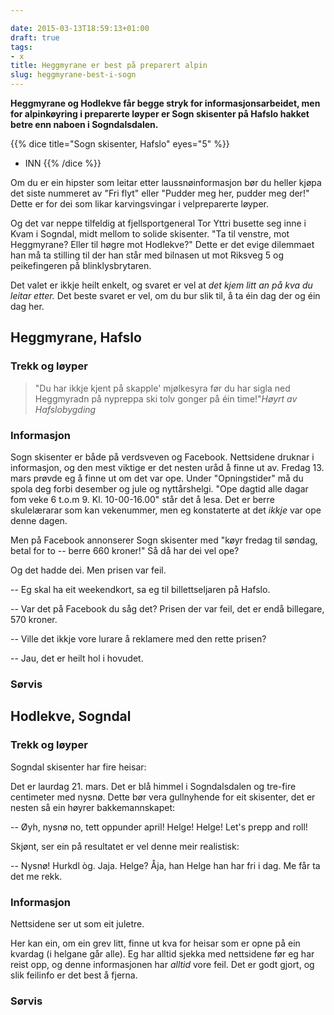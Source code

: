 ```yaml
---

date: 2015-03-13T18:59:13+01:00
draft: true
tags:
- x
title: Heggmyrane er best på preparert alpin
slug: heggmyrane-best-i-sogn
---
```


**Heggmyrane og Hodlekve får begge stryk for informasjonsarbeidet, men for alpinkøyring i preparerte løyper er Sogn skisenter på Hafslo hakket betre enn naboen i Sogndalsdalen.**

<!--more-->


{{% dice title="Sogn skisenter, Hafslo" eyes="5" %}}
* INN
{{% /dice %}}

Om du er ein hipster som leitar etter laussnøinformasjon bør du heller kjøpa det siste nummeret av "Fri flyt" eller "Pudder meg her, pudder meg der!" Dette er for dei som likar karvingsvingar i velpreparerte løyper.

Og det var neppe tilfeldig at fjellsportgeneral Tor Yttri busette seg inne i Kvam i Sogndal, midt mellom to solide skisenter. "Ta til venstre, mot Heggmyrane? Eller til høgre mot Hodlekve?" Dette er det evige dilemmaet han må ta stilling til der han står med bilnasen ut mot Riksveg 5 og peikefingeren på blinklysbrytaren.

Det valet er ikkje heilt enkelt, og svaret er vel at _det kjem litt an på kva du leitar etter._ Det beste svaret er vel, om du bur slik til, å ta éin dag der og éin dag her.

## Heggmyrane, Hafslo

### Trekk og løyper 


>"Du har ikkje kjent på skapple' mjølkesyra før du har sigla ned Heggmyradn på nypreppa ski tolv gonger på éin time!"<cite>Høyrt av Hafslobygding</cite>


### Informasjon

Sogn skisenter er både på verdsveven og Facebook. Nettsidene druknar i informasjon, og den mest viktige er det nesten uråd å finne ut av. Fredag 13. mars prøvde eg å finne ut om det var ope. Under "Opningstider" må du spola deg forbi desember og jule og nyttårshelgi. "Ope dagtid alle dagar fom veke 6 t.o.m 9. Kl. 10-00-16.00" står det å lesa. Det er berre skulelærarar som kan vekenummer, men eg konstaterte at det *ikkje* var ope denne dagen.

Men på Facebook annonserer Sogn skisenter med "køyr fredag til søndag, betal for to -- berre 660 kroner!" Så då har dei vel ope?

Og det hadde dei. Men prisen var feil.

-- Eg skal ha eit weekendkort, sa eg til billettseljaren på Hafslo. 

-- Var det på Facebook du såg det? Prisen der var feil, det er endå billegare, 570 kroner.

-- Ville det ikkje vore lurare å reklamere med den rette prisen?

-- Jau, det er heilt hol i hovudet.

### Sørvis

## Hodlekve, Sogndal

### Trekk og løyper

Sogndal skisenter har fire heisar:

Det er laurdag 21. mars. Det er blå himmel i Sogndalsdalen og tre-fire centimeter med nysnø. Dette bør vera gullnyhende for eit skisenter, det er nesten så ein høyrer bakkemannskapet:

-- Øyh, nysnø no, tett oppunder april! Helge! Helge! Let's prepp and roll!

Skjønt, ser ein på resultatet er vel denne meir realistisk:

-- Nysnø! Hurkdl òg. Jaja. Helge? Åja, han Helge han har fri i dag. Me får ta det me rekk.



### Informasjon

Nettsidene ser ut som eit juletre. 

Her kan ein, om ein grev litt, finne ut kva for heisar som er opne på ein kvardag (i helgane går alle). Eg har alltid sjekka med nettsidene før eg har reist opp, og denne informasjonen har _alltid_ vore feil. Det er godt gjort, og slik feilinfo er det best å fjerna.

### Sørvis



